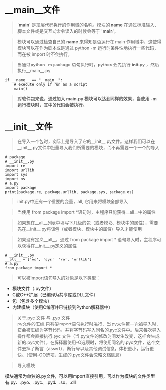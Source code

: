 
# \_\_main__文件

> '__main__' 是顶层代码执行的作用域的名称。模块的 __name__ 在通过标准输入、脚本文件或是交互式命令读入的时候会等于 '__main__'。

> 模块可以通过检查自己的 __name__ 来得知是否运行在 main 作用域中，这使得模块可以在作为脚本或是通过 python -m 运行时条件性地执行一些代码，而在被 import 时不会执行。

> 当通过python -m package 语句执行时，python 会先执行 __init__.py ，然后执行__main__.py

```
if __name__ == "__main__":
    # execute only if run as a script
    main()
```

    
> **对软件包来说，通过加入 __main__.py 模块可以达到同样的效果，当使用 -m 运行模块时，其中的代码会被执行。**


# \_\_init__文件

> 在导入一个包时，实际上是导入了它的__init__.py文件。这样我们可以在__init__.py文件中批量导入我们所需要的模块，而不再需要一个一个的导入


```
# package
# __init__.py
import re
import urllib
import sys
import os
# a.py
import package
print(package.re, package.urllib, package.sys, package.os)
```

> init.py中还有一个重要的变量，all, 它用来将模块全部导入

> 当使用 from package import *语句时，主程序只能获得__all__中的属性

> 如果想在__all__列表中填写下几级的包（或者模块、模块中的属性），需要先在__init__.py将该包（或者模块、模块中的属性）导入才能使用

> 如果没有定义__all__，通过 from package import * 语句导入时，主程序可以获得在__init__.py定义的属性

```
# __init__.py
__all__ = ['os', 'sys', 're', 'urllib']
# a.py
from package import *
```


> 可以被import语句导入的对象是以下类型：

- 模块文件（.py文件）
- C或C++扩展（已编译为共享库或DLL文件）
- 包（包含多个模块）
- 内建模块（使用C编写并已链接到Python解释器中）

> 关于.pyc 文件 与 .pyo 文件  
> py文件的汇编,只有在import语句执行时进行，当.py文件第一次被导入时，它会被汇编为字节代码，并将字节码写入同名的.pyc文件中。后来每次导入操作都会直接执行.pyc 文件（当.py文件的修改时间发生改变，这样会生成新的.pyc文件），在解释器使用-O选项时，将使用同名的.pyo文件，这个文件去掉了断言（assert）、断行号以及其他调试信息，体积更小，运行更快。（使用-OO选项，生成的.pyo文件会忽略文档信息）

> 导入模块  

模块通常为单独的.py文件，可以用import直接引用，可以作为模块的文件类型有.py、.pyo、.pyc、.pyd、.so、.dll
